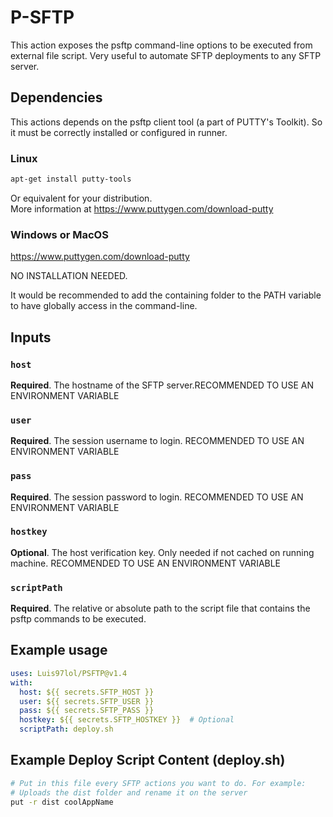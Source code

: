 # P-SFTP

This action exposes the psftp command-line options to be executed from external file script. Very useful to automate SFTP deployments to any SFTP server.

## Dependencies

This actions depends on the psftp client tool (a part of PUTTY's Toolkit). So it must be correctly installed or configured in runner.

### Linux

```bash
apt-get install putty-tools
```
Or equivalent for your distribution.  
More information at https://www.puttygen.com/download-putty

### Windows or MacOS

https://www.puttygen.com/download-putty

NO INSTALLATION NEEDED.

It would be recommended to add the containing folder to the PATH variable to have globally access in the command-line.


## Inputs

### `host`

**Required**. The hostname of the SFTP server.RECOMMENDED TO USE AN ENVIRONMENT VARIABLE

### `user`

**Required**. The session username to login. RECOMMENDED TO USE AN ENVIRONMENT VARIABLE

### `pass`

**Required**. The session password to login. RECOMMENDED TO USE AN ENVIRONMENT VARIABLE

### `hostkey`

**Optional**. The host verification key. Only needed if not cached on running machine. RECOMMENDED TO USE AN ENVIRONMENT VARIABLE

### `scriptPath`

**Required**. The relative or absolute path to the script file that contains the psftp commands to be executed.

## Example usage

```yml
uses: Luis97lol/PSFTP@v1.4
with:
  host: ${{ secrets.SFTP_HOST }}
  user: ${{ secrets.SFTP_USER }}
  pass: ${{ secrets.SFTP_PASS }}
  hostkey: ${{ secrets.SFTP_HOSTKEY }}  # Optional
  scriptPath: deploy.sh
```
## Example Deploy Script Content (deploy.sh)

```bash
# Put in this file every SFTP actions you want to do. For example:
# Uploads the dist folder and rename it on the server
put -r dist coolAppName
```
